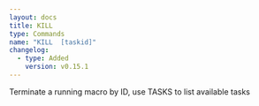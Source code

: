 ```yaml
---
layout: docs
title: KILL
type: Commands
name: "KILL  [taskid]"
changelog:
  - type: Added
    version: v0.15.1
---
```

Terminate a running macro by ID, use TASKS to list available tasks
